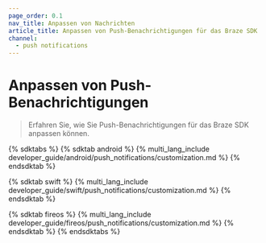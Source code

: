 ```yaml
---
page_order: 0.1
nav_title: Anpassen von Nachrichten
article_title: Anpassen von Push-Benachrichtigungen für das Braze SDK
channel:
  - push notifications
---
```


# Anpassen von Push-Benachrichtigungen

> Erfahren Sie, wie Sie Push-Benachrichtigungen für das Braze SDK anpassen können.

{% sdktabs %}
{% sdktab android %}
{% multi_lang_include developer_guide/android/push_notifications/customization.md %}
{% endsdktab %}

{% sdktab swift %}
{% multi_lang_include developer_guide/swift/push_notifications/customization.md %}
{% endsdktab %}

{% sdktab fireos %}
{% multi_lang_include developer_guide/fireos/push_notifications/customization.md %}
{% endsdktab %}
{% endsdktabs %}
